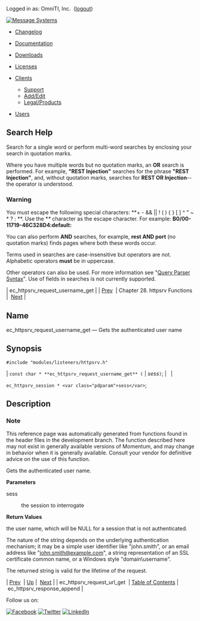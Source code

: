 Logged in as: OmniTI, Inc.  ([logout](https://support.messagesystems.com/logout.php))

[![Message Systems](https://support.messagesystems.com/images/ms-white205.png)](https://support.messagesystems.com/start.php) 

*   [Changelog](https://support.messagesystems.com/start.php?show=changelog)
*   [Documentation](https://support.messagesystems.com/docs/)
*   [Downloads](https://support.messagesystems.com/start.php)

*   [Licenses](https://support.messagesystems.com/license_summary.php)
*   <a href="">Clients</a>
    *   [Support](https://support.messagesystems.com/cs.php)
    *   [Add/Edit](https://support.messagesystems.com/edit_client.php)
    *   [Legal/Products](https://support.messagesystems.com/edit_products.php)
*   [Users](https://support.messagesystems.com/edit_customer.php)

## Search Help

Search for a single word or perform multi-word searches by enclosing your search in quotation marks.

Where you have multiple words but no quotation marks, an **OR** search is performed. For example, **"REST Injection"** searches for the phrase **"REST Injection"**, and, without quotation marks, searches for **REST OR Injection**--the operator is understood.

### Warning

You must escape the following special characters: **+ - && || ! ( ) { } [ ] ^ " ~ * ? : \**. Use the **\** character as the escape character. For example: **B0/00-11719-46C328D4\:default\:**

You can also perform **AND** searches, for example, **rest AND port** (no quotation marks) finds pages where both these words occur.

Terms used in searches are case-insensitive but operators are not. Alphabetic operators **must** be in uppercase.

Other operators can also be used. For more information see "[Query Parser Syntax](https://lucene.apache.org/core/old_versioned_docs/versions/3_0_0/queryparsersyntax.html)". Use of fields in searches is not currently supported.

| ec_httpsrv_request_username_get |
| [Prev](apis.ec_httpsrv_request_url_get.php)  | Chapter 28. httpsrv Functions |  [Next](apis.ec_httpsrv_response_append.php) |

<a name="apis.ec_httpsrv_request_username_get"></a>
## Name

ec_httpsrv_request_username_get — Gets the authenticated user name

## Synopsis

`#include "modules/listeners/httpsrv.h"`

| `const char * **ec_httpsrv_request_username_get** (` | <var class="pdparam">sess</var>`)`; |   |

`ec_httpsrv_session * <var class="pdparam">sess</var>`;<a name="idp25471200"></a>
## Description

### Note

This reference page was automatically generated from functions found in the header files in the development branch. The function described here may not exist in generally available versions of Momentum, and may change in behavior when it is generally available. Consult your vendor for definitive advice on the use of this function.

Gets the authenticated user name.

**Parameters**

<dl class="variablelist">

<dt>sess</dt>

<dd>

the session to interrogate

</dd>

</dl>

**Return Values**

the user name, which will be NULL for a session that is not authenticated.

The nature of the string depends on the underlying authentication mechanism; it may be a simple user identifier like "john.smith", or an email address like "john.smith@example.com", a string representation of an SSL certificate common name, or a Windows style "domain\username".

The returned string is valid for the lifetime of the request.

| [Prev](apis.ec_httpsrv_request_url_get.php)  | [Up](httpsrv.php) |  [Next](apis.ec_httpsrv_response_append.php) |
| ec_httpsrv_request_url_get  | [Table of Contents](index.php) |  ec_httpsrv_response_append |

Follow us on:

[![Facebook](https://support.messagesystems.com/images/icon-facebook.png)](http://www.facebook.com/messagesystems) [![Twitter](https://support.messagesystems.com/images/icon-twitter.png)](http://twitter.com/#!/MessageSystems) [![LinkedIn](https://support.messagesystems.com/images/icon-linkedin.png)](http://www.linkedin.com/company/message-systems)